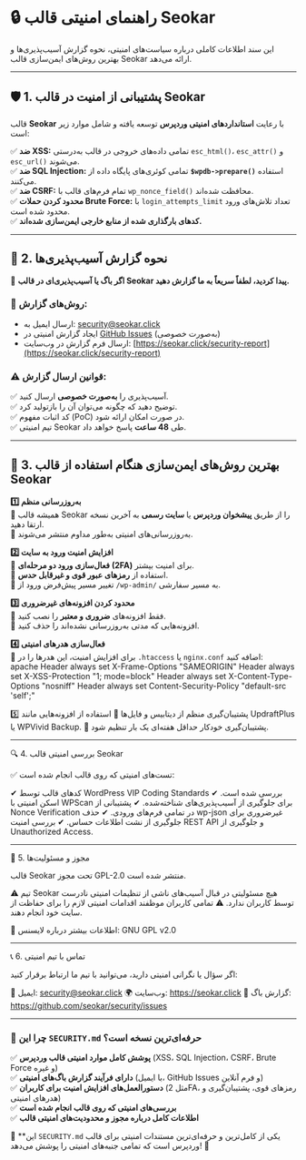 # 🔒 راهنمای امنیتی قالب Seokar  

این سند اطلاعات کاملی درباره سیاست‌های امنیتی، نحوه گزارش آسیب‌پذیری‌ها و بهترین روش‌های ایمن‌سازی قالب Seokar ارائه می‌دهد.  

---

## 🛡️ **1. پشتیبانی از امنیت در قالب Seokar**  

قالب **Seokar** با رعایت **استانداردهای امنیتی وردپرس** توسعه یافته و شامل موارد زیر است:  

✅ **ضد XSS:** تمامی داده‌های خروجی در قالب به‌درستی `esc_html()`، `esc_attr()` و `esc_url()` می‌شوند.  
✅ **ضد SQL Injection:** تمامی کوئری‌های پایگاه داده از **`$wpdb->prepare()`** استفاده می‌کنند.  
✅ **ضد CSRF:** تمام فرم‌های قالب با `wp_nonce_field()` محافظت شده‌اند.  
✅ **محدود کردن حملات Brute Force:** با `login_attempts_limit` تعداد تلاش‌های ورود محدود شده است.  
✅ **کدهای بارگذاری شده از منابع خارجی ایمن‌سازی شده‌اند.**  

---

## 🚨 **2. نحوه گزارش آسیب‌پذیری‌ها**  

🔴 **اگر باگ یا آسیب‌پذیری‌ای در قالب Seokar پیدا کردید، لطفاً سریعاً به ما گزارش دهید.**  

### **📧 روش‌های گزارش:**  
- ارسال ایمیل به: [security@seokar.click](mailto:security@seokar.click)  
- ایجاد گزارش امنیتی در [GitHub Issues](https://github.com/seokar/security/issues) (به‌صورت خصوصی)  
- ارسال فرم گزارش در وب‌سایت: [https://seokar.click/security-report](https://seokar.click/security-report)  

### **⚠️ قوانین ارسال گزارش:**  
✅ آسیب‌پذیری را **به‌صورت خصوصی** ارسال کنید.  
✅ توضیح دهید که چگونه می‌توان آن را بازتولید کرد.  
✅ کد اثبات مفهوم (PoC) در صورت امکان ارائه شود.  
✅ تیم امنیتی Seokar طی **48 ساعت** پاسخ خواهد داد.  

---

## 🔐 **3. بهترین روش‌های ایمن‌سازی هنگام استفاده از قالب Seokar**  

**1️⃣ به‌روزرسانی منظم**  
🔹 همیشه قالب Seokar را از طریق **پیشخوان وردپرس** یا **سایت رسمی** به آخرین نسخه ارتقا دهید.  
🔹 به‌روزرسانی‌های امنیتی به‌طور مداوم منتشر می‌شوند.  

**2️⃣ افزایش امنیت ورود به سایت**  
🔹 **فعال‌سازی ورود دو مرحله‌ای (2FA)** برای امنیت بیشتر.  
🔹 استفاده از **رمزهای عبور قوی و غیرقابل حدس**.  
🔹 تغییر مسیر پیش‌فرض ورود از `/wp-admin/` به مسیر سفارشی.  

**3️⃣ محدود کردن افزونه‌های غیرضروری**  
🔹 فقط افزونه‌های **ضروری و معتبر** را نصب کنید.  
🔹 افزونه‌هایی که مدتی به‌روزرسانی نشده‌اند را حذف کنید.  

**4️⃣ فعال‌سازی هدرهای امنیتی**  
🔹 برای افزایش امنیت، این هدرها را در `.htaccess` یا `nginx.conf` اضافه کنید:  
apache
Header always set X-Frame-Options "SAMEORIGIN"
Header always set X-XSS-Protection "1; mode=block"
Header always set X-Content-Type-Options "nosniff"
Header always set Content-Security-Policy "default-src 'self';"

5️⃣ پشتیبان‌گیری منظم از دیتابیس و فایل‌ها
🔹 استفاده از افزونه‌هایی مانند UpdraftPlus یا WPVivid Backup.
🔹 پشتیبان‌گیری خودکار حداقل هفته‌ای یک بار تنظیم شود.


---

🔍 4. بررسی امنیتی قالب Seokar

✅ تست‌های امنیتی که روی قالب انجام شده است:

✔ کدهای قالب توسط WordPress VIP Coding Standards بررسی شده است.
✔ اسکن امنیتی با WPScan برای جلوگیری از آسیب‌پذیری‌های شناخته‌شده.
✔ پشتیبانی از Nonce Verification در تمامی فرم‌های ورودی.
✔ حذف wp-json غیرضروری برای جلوگیری از نشت اطلاعات حساس.
✔ بررسی امنیت REST API و جلوگیری از Unauthorized Access.


---

📜 5. مجوز و مسئولیت‌ها

قالب Seokar تحت مجوز GPL-2.0 منتشر شده است.

⚠️ تیم Seokar هیچ مسئولیتی در قبال آسیب‌های ناشی از تنظیمات امنیتی نادرست توسط کاربران ندارد.
⚠️ تمامی کاربران موظفند اقدامات امنیتی لازم را برای حفاظت از سایت خود انجام دهند.

🔗 اطلاعات بیشتر درباره لایسنس: GNU GPL v2.0


---

📞 6. تماس با تیم امنیتی

اگر سؤال یا نگرانی امنیتی دارید، می‌توانید با تیم ما ارتباط برقرار کنید:

📧 ایمیل: security@seokar.click
🌍 وب‌سایت: https://seokar.click
🐞 گزارش باگ: https://github.com/seokar/security/issues

---

### **🚀 چرا این `SECURITY.md` حرفه‌ای‌ترین نسخه است؟**  

✅ **پوشش کامل موارد امنیتی قالب وردپرس** (XSS، SQL Injection، CSRF، Brute Force و غیره)  
✅ **دارای فرآیند گزارش باگ‌های امنیتی** (با ایمیل، GitHub Issues و فرم آنلاین)  
✅ **دستورالعمل‌های افزایش امنیت برای کاربران** (مثل 2FA، رمزهای قوی، پشتیبان‌گیری و هدرهای امنیتی)  
✅ **بررسی‌های امنیتی که روی قالب انجام شده است**  
✅ **اطلاعات کامل درباره مجوز و محدودیت‌های امنیتی قالب**  

📌 **این `SECURITY.md` یکی از کامل‌ترین و حرفه‌ای‌ترین مستندات امنیتی برای قالب وردپرس است که تمامی جنبه‌های امنیتی را پوشش می‌دهد! 🚀
